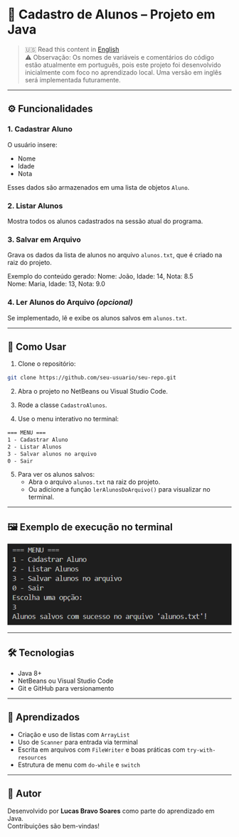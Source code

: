 # 📘 Cadastro de Alunos – Projeto em Java

> 🇺🇸 Read this content in [English](./README.md)  
> ⚠️ Observação: Os nomes de variáveis e comentários do código estão atualmente em português, pois este projeto foi desenvolvido inicialmente com foco no aprendizado local. Uma versão em inglês será implementada futuramente.

---

## ⚙️ Funcionalidades

### 1. Cadastrar Aluno
O usuário insere:
- Nome
- Idade
- Nota

Esses dados são armazenados em uma lista de objetos `Aluno`.

### 2. Listar Alunos
Mostra todos os alunos cadastrados na sessão atual do programa.

### 3. Salvar em Arquivo
Grava os dados da lista de alunos no arquivo `alunos.txt`, que é criado na raiz do projeto.

Exemplo do conteúdo gerado:
Nome: João, Idade: 14, Nota: 8.5  
Nome: Maria, Idade: 13, Nota: 9.0

### 4. Ler Alunos do Arquivo *(opcional)*
Se implementado, lê e exibe os alunos salvos em `alunos.txt`.

---

## 🧪 Como Usar

1. Clone o repositório:
```bash
git clone https://github.com/seu-usuario/seu-repo.git
```

2. Abra o projeto no NetBeans ou Visual Studio Code.

3. Rode a classe `CadastroAlunos`.

4. Use o menu interativo no terminal:

```
=== MENU ===
1 - Cadastrar Aluno
2 - Listar Alunos
3 - Salvar alunos no arquivo
0 - Sair
```

5. Para ver os alunos salvos:
   - Abra o arquivo `alunos.txt` na raiz do projeto.
   - Ou adicione a função `lerAlunosDoArquivo()` para visualizar no terminal.

---

## 🖼️ Exemplo de execução no terminal

![Execução no terminal](./imgs/terminal_exemplo.png)

---

## 🛠️ Tecnologias

- Java 8+
- NetBeans ou Visual Studio Code
- Git e GitHub para versionamento

---

## 🧠 Aprendizados

- Criação e uso de listas com `ArrayList`
- Uso de `Scanner` para entrada via terminal
- Escrita em arquivos com `FileWriter` e boas práticas com `try-with-resources`
- Estrutura de menu com `do-while` e `switch`

---

## 📝 Autor

Desenvolvido por **Lucas Bravo Soares** como parte do aprendizado em Java.  
Contribuições são bem-vindas!